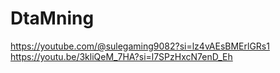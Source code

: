 # DtaMning
https://youtube.com/@sulegaming9082?si=lz4vAEsBMErlGRs1
https://youtu.be/3kliQeM_7HA?si=l7SPzHxcN7enD_Eh
